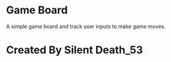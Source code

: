 # Game Board
A simple game board and track user inputs to make game moves.

# Created By Silent Death_53
